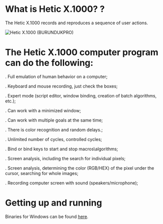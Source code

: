 # What is Hetic X.1000? ?

The Hetic X.1000 records and reproduces a sequence of user actions.

![Hetic X.1000 (BURUNDUKPRO)](https://heticx.ru/images/defenition/456.png)

# The Hetic X.1000 computer program can do the following:

. Full emulation of human behavior on a computer;

. Keyboard and mouse recording, just check the boxes;

. Expert mode (script editor, window binding, creation of batch algorithms, etc.);

. Can work with a minimized window;

. Can work with multiple goals at the same time;

. There is color recognition and random delays.;

. Unlimited number of cycles, controlled cycles;

. Bind or bind keys to start and stop macros\algorithms;

. Screen analysis, including the search for individual pixels;

. Screen analysis, determining the color (RGB/HEX) of the pixel under the cursor, searching for whole images;

. Recording computer screen with sound (speakers/microphone);

# Getting up and running

Binaries for Windows can be found [here](https://heticx.ru/).
